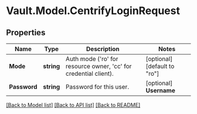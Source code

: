 # Vault.Model.CentrifyLoginRequest

## Properties

Name | Type | Description | Notes
------------ | ------------- | ------------- | -------------
**Mode** | **string** | Auth mode (&#x27;ro&#x27; for resource owner, &#x27;cc&#x27; for credential client). | [optional] [default to "ro"]
**Password** | **string** | Password for this user. | [optional] **Username** | **string** | Username of the user. | [optional] 

[[Back to Model list]](../README.md#documentation-for-models) [[Back to API list]](../README.md#documentation-for-api-endpoints) [[Back to README]](../README.md)

